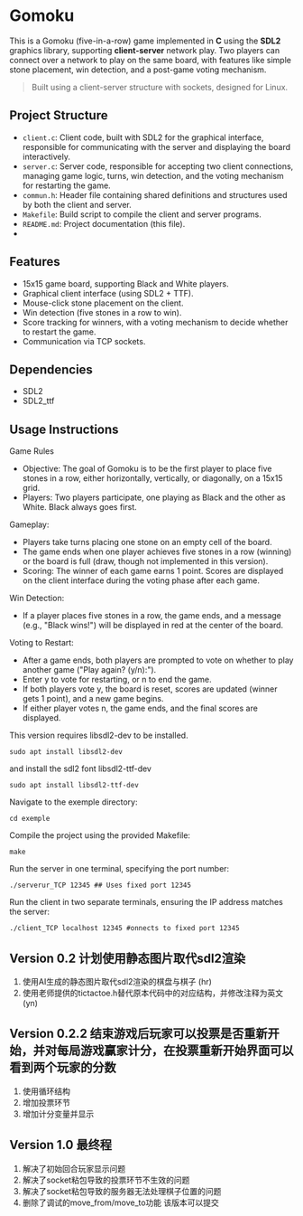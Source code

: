 # Gomoku

This is a Gomoku (five-in-a-row) game implemented in **C** using the **SDL2** graphics library, supporting **client-server** network play. Two players can connect over a network to play on the same board, with features like simple stone placement, win detection, and a post-game voting mechanism.

> Built using a client-server structure with sockets, designed for Linux.

## Project Structure

- `client.c`: Client code, built with SDL2 for the graphical interface, responsible for communicating with the server and displaying the board interactively.
- `server.c`: Server code, responsible for accepting two client connections, managing game logic, turns, win detection, and the voting mechanism for restarting the game.
- `commun.h`: Header file containing shared definitions and structures used by both the client and server.
- `Makefile`: Build script to compile the client and server programs.
- `README.md`: Project documentation (this file).
- 
## Features

- 15x15 game board, supporting Black and White players.
- Graphical client interface (using SDL2 + TTF).
- Mouse-click stone placement on the client.
- Win detection (five stones in a row to win).
- Score tracking for winners, with a voting mechanism to decide whether to restart the game.
- Communication via TCP sockets.

## Dependencies

- SDL2
- SDL2_ttf

## Usage Instructions

Game Rules
- Objective: The goal of Gomoku is to be the first player to place five stones in a row, either horizontally, vertically, or diagonally, on a 15x15 grid.
- Players: Two players participate, one playing as Black and the other as White. Black always goes first.

Gameplay:
- Players take turns placing one stone on an empty cell of the board.
- The game ends when one player achieves five stones in a row (winning) or the board is full (draw, though not implemented in this version).
- Scoring: The winner of each game earns 1 point. Scores are displayed on the client interface during the voting phase after each game.

Win Detection:
- If a player places five stones in a row, the game ends, and a message (e.g., "Black wins!") will be displayed in red at the center of the board.

Voting to Restart:
- After a game ends, both players are prompted to vote on whether to play another game ("Play again? (y/n):").
- Enter y to vote for restarting, or n to end the game.
- If both players vote y, the board is reset, scores are updated (winner gets 1 point), and a new game begins.
- If either player votes n, the game ends, and the final scores are displayed.

This version requires libsdl2-dev to be installed.
```
sudo apt install libsdl2-dev
```

and install the sdl2 font libsdl2-ttf-dev
```
sudo apt install libsdl2-ttf-dev
```

Navigate to the exemple directory:
```
cd exemple
```

Compile the project using the provided Makefile:
```
make
```

Run the server in one terminal, specifying the port number:
```
./serverur_TCP 12345 ## Uses fixed port 12345
```
Run the client in two separate terminals, ensuring the IP address matches the server:
```
./client_TCP localhost 12345 #onnects to fixed port 12345
```

## Version 0.2 计划使用静态图片取代sdl2渲染
1. 使用AI生成的静态图片取代sdl2渲染的棋盘与棋子 (hr)
2. 使用老师提供的tictactoe.h替代原本代码中的对应结构，并修改注释为英文(yn) 

## Version 0.2.2 结束游戏后玩家可以投票是否重新开始，并对每局游戏赢家计分，在投票重新开始界面可以看到两个玩家的分数
1. 使用循环结构
2. 增加投票环节
3. 增加计分变量并显示

## Version 1.0 最终程
1. 解决了初始回合玩家显示问题
2. 解决了socket粘包导致的投票环节不生效的问题
3. 解决了socket粘包导致的服务器无法处理棋子位置的问题
4. 删除了调试的move_from/move_to功能
该版本可以提交
